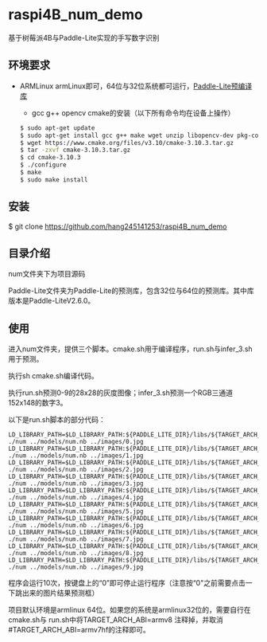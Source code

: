 # raspi4B_num_demo
基于树莓派4B与Paddle-Lite实现的手写数字识别



## 环境要求

* ARMLinux
    armLinux即可，64位与32位系统都可运行，[Paddle-Lite预编译库](https://paddle-lite.readthedocs.io/zh/latest/user_guides/release_lib.html)
    
    * gcc g++ opencv cmake的安装（以下所有命令均在设备上操作）
    ```bash
    $ sudo apt-get update
    $ sudo apt-get install gcc g++ make wget unzip libopencv-dev pkg-config
    $ wget https://www.cmake.org/files/v3.10/cmake-3.10.3.tar.gz
    $ tar -zxvf cmake-3.10.3.tar.gz
    $ cd cmake-3.10.3
    $ ./configure
    $ make
    $ sudo make install
    ```
## 安装
$ git clone https://github.com/hang245141253/raspi4B_num_demo

## 目录介绍

num文件夹下为项目源码

Paddle-Lite文件夹为Paddle-Lite的预测库，包含32位与64位的预测库。其中库版本是Paddle-LiteV2.6.0。

## 使用

进入num文件夹，提供三个脚本。cmake.sh用于编译程序，run.sh与infer_3.sh用于预测。

执行sh cmake.sh编译代码。

执行run.sh预测0-9的28x28的灰度图像；infer_3.sh预测一个RGB三通道152x148的数字3。

以下是run.sh脚本的部分代码：

```
LD_LIBRARY_PATH=$LD_LIBRARY_PATH:${PADDLE_LITE_DIR}/libs/${TARGET_ARCH_ABI} ./num ../models/num.nb ../images/0.jpg
LD_LIBRARY_PATH=$LD_LIBRARY_PATH:${PADDLE_LITE_DIR}/libs/${TARGET_ARCH_ABI} ./num ../models/num.nb ../images/1.jpg
LD_LIBRARY_PATH=$LD_LIBRARY_PATH:${PADDLE_LITE_DIR}/libs/${TARGET_ARCH_ABI} ./num ../models/num.nb ../images/2.jpg
LD_LIBRARY_PATH=$LD_LIBRARY_PATH:${PADDLE_LITE_DIR}/libs/${TARGET_ARCH_ABI} ./num ../models/num.nb ../images/3.jpg
LD_LIBRARY_PATH=$LD_LIBRARY_PATH:${PADDLE_LITE_DIR}/libs/${TARGET_ARCH_ABI} ./num ../models/num.nb ../images/4.jpg
LD_LIBRARY_PATH=$LD_LIBRARY_PATH:${PADDLE_LITE_DIR}/libs/${TARGET_ARCH_ABI} ./num ../models/num.nb ../images/5.jpg
LD_LIBRARY_PATH=$LD_LIBRARY_PATH:${PADDLE_LITE_DIR}/libs/${TARGET_ARCH_ABI} ./num ../models/num.nb ../images/6.jpg
LD_LIBRARY_PATH=$LD_LIBRARY_PATH:${PADDLE_LITE_DIR}/libs/${TARGET_ARCH_ABI} ./num ../models/num.nb ../images/7.jpg
LD_LIBRARY_PATH=$LD_LIBRARY_PATH:${PADDLE_LITE_DIR}/libs/${TARGET_ARCH_ABI} ./num ../models/num.nb ../images/8.jpg
LD_LIBRARY_PATH=$LD_LIBRARY_PATH:${PADDLE_LITE_DIR}/libs/${TARGET_ARCH_ABI} ./num ../models/num.nb ../images/9.jpg
```

  程序会运行10次，按键盘上的“0”即可停止运行程序（注意按“0"之前需要点击一下跳出来的图片结果预测框）
  
  项目默认环境是armlinux 64位。如果您的系统是armlinux32位的，需要自行在cmake.sh与 run.sh中将TARGET_ARCH_ABI=armv8 注释掉，并取消#TARGET_ARCH_ABI=armv7hf的注释即可。
